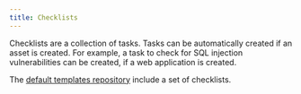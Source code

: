 ```yaml
---
title: Checklists
---
```


Checklists are a collection of tasks.
Tasks can be automatically created if an asset is created.
For example, a task to check for SQL injection vulnerabilities can be created, if a web application is created.

The [default templates repository](https://codeberg.org/PeCoReT/default_templates) include a set of checklists.

